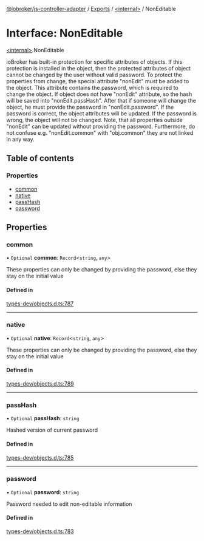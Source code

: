 [@iobroker/js-controller-adapter](../README.md) / [Exports](../modules.md) / [\<internal\>](../modules/internal_.md) / NonEditable

# Interface: NonEditable

[\<internal\>](../modules/internal_.md).NonEditable

ioBroker has built-in protection for specific attributes of objects. If this protection is installed in the object, then the protected attributes of object cannot be changed by the user without valid password.
To protect the properties from change, the special attribute "nonEdit" must be added to the object. This attribute contains the password, which is required to change the object.
If object does not have "nonEdit" attribute, so the hash will be saved into "nonEdit.passHash". After that if someone will change the object, he must provide the password in "nonEdit.password".
If the password is correct, the object attributes will be updated. If the password is wrong, the object will not be changed.
Note, that all properties outside "nonEdit" can be updated without providing the password. Furthermore, do not confuse e.g. "nonEdit.common" with "obj.common" they are not linked in any way.

## Table of contents

### Properties

- [common](internal_.NonEditable.md#common)
- [native](internal_.NonEditable.md#native)
- [passHash](internal_.NonEditable.md#passhash)
- [password](internal_.NonEditable.md#password)

## Properties

### common

• `Optional` **common**: `Record`\<`string`, `any`\>

These properties can only be changed by providing the password, else they stay on the initial value

#### Defined in

[types-dev/objects.d.ts:787](https://github.com/ioBroker/ioBroker.js-controller/blob/4020943e/packages/types-dev/objects.d.ts#L787)

___

### native

• `Optional` **native**: `Record`\<`string`, `any`\>

These properties can only be changed by providing the password, else they stay on the initial value

#### Defined in

[types-dev/objects.d.ts:789](https://github.com/ioBroker/ioBroker.js-controller/blob/4020943e/packages/types-dev/objects.d.ts#L789)

___

### passHash

• `Optional` **passHash**: `string`

Hashed version of current password

#### Defined in

[types-dev/objects.d.ts:785](https://github.com/ioBroker/ioBroker.js-controller/blob/4020943e/packages/types-dev/objects.d.ts#L785)

___

### password

• `Optional` **password**: `string`

Password needed to edit non-editable information

#### Defined in

[types-dev/objects.d.ts:783](https://github.com/ioBroker/ioBroker.js-controller/blob/4020943e/packages/types-dev/objects.d.ts#L783)
